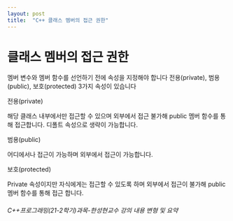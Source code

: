 ```yaml
---
layout: post
title:  "C++ 클래스 멤버의 접근 권한"
---
```



# 클래스 멤버의 접근 권한

멤버 변수와 멤버 함수를 선언하기 전에 속성을 지정해야 합니다
전용(private), 범용(public), 보호(protected) 3가지 속성이 있습니다

전용(private)

해당 클래스 내부에서만 접근할 수 있으며 외부에서 접근 불가해 public 멤버 함수를 통해 접근합니다.
디폴트 속성으로 생략이 가능합니다.

범용(public)

어디에서나 접근이 가능하며 외부에서 접근이 가능합니다.

보호(protected)

Private 속성이지만 자식에게는 접근할 수 있도록 하며 외부에서 접근이 불가해 public 멤버 함수를 통해 접근 합니다.






###### C++프로그래밍(21-2학기)과목-한성현교수 강의 내용 변형 및 요약
